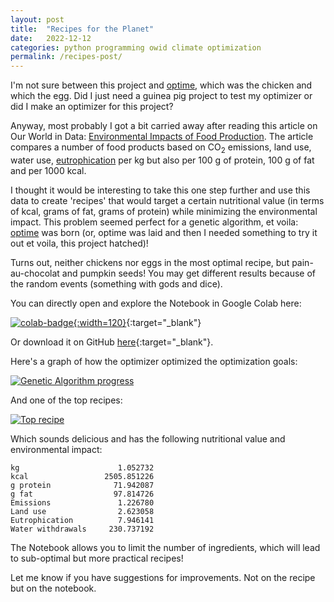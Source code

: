 ```yaml
---
layout: post
title:  "Recipes for the Planet"
date:   2022-12-12
categories: python programming owid climate optimization
permalink: /recipes-post/
---
```

I'm not sure between this project and [optime], which was the chicken and which the egg.
Did I just need a guinea pig project to test my optimizer or did I make an optimizer for
this project?

Anyway, most probably I got a bit carried away after reading this article on Our World in Data:
[Environmental Impacts of Food Production][owid]. The article compares a number of food
products based on CO<sub>2</sub> emissions, land use, water use, [eutrophication](https://en.wikipedia.org/wiki/Eutrophication)
per kg but also per 100 g of protein, 100 g of fat and per 1000 kcal.

I thought it would be interesting to take this one step further and use this data to create
'recipes' that would target a certain nutritional value (in terms of kcal, grams of fat,
grams of protein) while  minimizing the environmental impact. This problem seemed perfect
for a genetic algorithm, et voila: [optime] was born (or, optime was laid and then I needed
something to try it out et voila, this project hatched)!

Turns out, neither chickens nor eggs in the most optimal recipe, but pain-au-chocolat and pumpkin seeds!
You may get different results because of the random events (something with gods and dice).

You can directly open and explore the Notebook in Google Colab here:

 [![colab-badge](https://colab.research.google.com/assets/colab-badge.svg){:width=120}][colab]{:target="_blank"}

Or download it on GitHub [here][gh-nb]{:target="_blank"}.

Here's a graph of how the optimizer optimized the optimization goals:

[![Genetic Algorithm progress](/assets/img/optime.png)](/assets/img/optime.png)

And one of the top recipes:

[![Top recipe](/assets/img/recipe.png)](/assets/img/recipe.png)

Which sounds delicious and has the following nutritional value and environmental impact:

    kg                      1.052732
    kcal                 2505.851226
    g protein              71.942087
    g fat                  97.814726
    Emissions               1.226780
    Land use                2.623058
    Eutrophication          7.946141
    Water withdrawals     230.737192

The Notebook allows you to limit the number of ingredients, which will lead to sub-optimal
but more practical recipes!

Let me know if you have suggestions for improvements. Not on the recipe but on the notebook.

[optime]: https://github.com/mtyt/optime
[owid]: https://ourworldindata.org/environmental-impacts-of-food
[colab]: https://colab.research.google.com/github/mtyt/optime/blob/main/examples/Recipes_for_the_planet.ipynb
[gh-nb]: https://github.com/mtyt/optime/blob/main/examples/Recipes_for_the_planet.ipynb
[gh-logo]: /assets/img/GitHub_Logo.png
